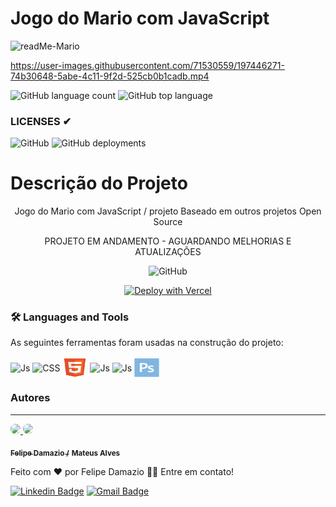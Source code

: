 # Jogo do Mario com JavaScript


![readMe-Mario](https://user-images.githubusercontent.com/71530559/220247225-b5a7292f-5ec3-4807-be86-cf04b24f6019.png)

https://user-images.githubusercontent.com/71530559/197446271-74b30648-5abe-4c11-9f2d-525cb0b1cadb.mp4


<img alt="GitHub language count" src="https://img.shields.io/github/languages/count/felipedamazio/JogoMario-javaScript?style=plastic"> <img alt="GitHub top language" src="https://img.shields.io/github/languages/top/felipedamazio/JogoMario-javaScript?style=plastic">

### LICENSES ✔

<img alt="GitHub" src="https://img.shields.io/github/license/felipedamazio/JogoMario-javaScript?style=flat-square"> <img alt="GitHub deployments" src="https://img.shields.io/github/deployments/felipedamazio/JogoMario-javaScript/github-pages">



# Descrição do Projeto
<p align="center">Jogo do Mario com JavaScript / projeto Baseado em outros projetos Open Source</p>
<p align="center">PROJETO EM ANDAMENTO - AGUARDANDO MELHORIAS E ATUALIZAÇÕES </p>

<div align="center">
 <img alt="GitHub" src="https://img.shields.io/github/last-commit/felipedamazio/JogoMario-javaScript?style=for-the-badge">

 [![Deploy with Vercel](https://vercel.com/button)](https://felipedamazio.github.io/JogoMario-javaScript/)
</div>

### 🛠 Languages and Tools
As seguintes ferramentas foram usadas na construção do projeto:
<br>
<br>
<img align="center" alt="Js" height="30" width="40" src="https://cdn.jsdelivr.net/gh/devicons/devicon/icons/javascript/javascript-original.svg">
<img align="center" alt="CSS" height="30" width="40" src="https://cdn.jsdelivr.net/gh/devicons/devicon/icons/css3/css3-original.svg">
 <img align="center" alt="HTML" height="30" width="40" src="https://raw.githubusercontent.com/devicons/devicon/master/icons/html5/html5-original.svg">
 <img align="center" alt="Js" height="40" width="50" src="https://cdn.jsdelivr.net/gh/devicons/devicon/icons/vscode/vscode-original-wordmark.svg" />
    <img align="center" alt="Js" height="50" width="60" src="https://cdn.jsdelivr.net/gh/devicons/devicon/icons/git/git-plain-wordmark.svg" />        <img align="center" alt="Felp-Photoshop" height="30" width="40" src="https://raw.githubusercontent.com/devicons/devicon/master/icons/photoshop/photoshop-plain.svg">
    


    
    


### Autores
---

 
<a href="https://www.linkedin.com/in/felipe-damazio/">
<img width="200" style="border-radius: 50%;" src="https://media.licdn.com/dms/image/C4D03AQFVFuMXM17RQA/profile-displayphoto-shrink_800_800/0/1661115635906?e=1704931200&v=beta&t=W3bIvF5zZeZb9HMziuCqGMJ_HuF2qXDgf-sREV8VIsQ">  
 
 
 <a href="https://www.linkedin.com/in/mateusalvesds/">
 <img width="200" style="border-radius: 50%;" src="https://avatars.githubusercontent.com/u/91573550?v=4">
  
  <sub><b>Felipe Damazio /</b></sub></a> <a href="https://www.linkedin.com/in/felipe-damazio/" target= "_blank" title=""></a>
  <sub ><b >Mateus Alves</b></sub></a> <a href="https://www.linkedin.com/in/mateusalvesds/" target= "_blank" title=""></a>
  
 
 
 
  
  


Feito com ❤️ por Felipe Damazio 👋🏽 Entre em contato!

[![Linkedin Badge](https://img.shields.io/badge/-Felipe-blue?style=flat-square&logo=Linkedin&logoColor=white&link=https://www.linkedin.com/in/felipe-damazio/)](https://www.linkedin.com/in/felipe-damazio/) 
[![Gmail Badge](https://img.shields.io/badge/-lipjb@hotmail.com-c14438?style=flat-square&logo=Gmail&logoColor=white&link=mailto:lipjb@hotmail.com)](mailto:lipjb@hotmail.com)





